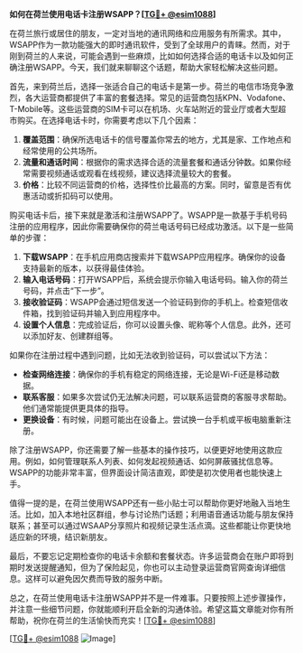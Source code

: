 **如何在荷兰使用电话卡注册WSAPP？[[TG💪+ @esim1088](https://t.me/s/esim1088)]**

在荷兰旅行或居住的朋友，一定对当地的通讯网络和应用服务有所需求。其中，WSAPP作为一款功能强大的即时通讯软件，受到了全球用户的青睐。然而，对于刚到荷兰的人来说，可能会遇到一些麻烦，比如如何选择合适的电话卡以及如何正确注册WSAPP。今天，我们就来聊聊这个话题，帮助大家轻松解决这些问题。

首先，来到荷兰后，选择一张适合自己的电话卡是第一步。荷兰的电信市场竞争激烈，各大运营商都提供了丰富的套餐选择。常见的运营商包括KPN、Vodafone、T-Mobile等。这些运营商的SIM卡可以在机场、火车站附近的营业厅或者大型超市购买。在选择电话卡时，你需要考虑以下几个因素：

1. **覆盖范围**：确保所选电话卡的信号覆盖你常去的地方，尤其是家、工作地点和经常使用的公共场所。
2. **流量和通话时间**：根据你的需求选择合适的流量套餐和通话分钟数。如果你经常需要视频通话或观看在线视频，建议选择流量较大的套餐。
3. **价格**：比较不同运营商的价格，选择性价比最高的方案。同时，留意是否有优惠活动或折扣码可以使用。

购买电话卡后，接下来就是激活和注册WSAPP了。WSAPP是一款基于手机号码注册的应用程序，因此你需要确保你的荷兰电话号码已经成功激活。以下是一些简单的步骤：

1. **下载WSAPP**：在手机应用商店搜索并下载WSAPP应用程序。确保你的设备支持最新的版本，以获得最佳体验。
2. **输入电话号码**：打开WSAPP后，系统会提示你输入电话号码。输入你的荷兰号码，并点击“下一步”。
3. **接收验证码**：WSAPP会通过短信发送一个验证码到你的手机上。检查短信收件箱，找到验证码并输入到应用程序中。
4. **设置个人信息**：完成验证后，你可以设置头像、昵称等个人信息。此外，还可以添加好友、创建群组等。

如果你在注册过程中遇到问题，比如无法收到验证码，可以尝试以下方法：

- **检查网络连接**：确保你的手机有稳定的网络连接，无论是Wi-Fi还是移动数据。
- **联系客服**：如果多次尝试仍无法解决问题，可以联系运营商的客服寻求帮助。他们通常能提供更具体的指导。
- **更换设备**：有时候，问题可能出在设备上。尝试换一台手机或平板电脑重新注册。

除了注册WSAPP，你还需要了解一些基本的操作技巧，以便更好地使用这款应用。例如，如何管理联系人列表、如何发起视频通话、如何屏蔽骚扰信息等。WSAPP的功能非常丰富，但界面设计简洁直观，即使是初次使用者也能快速上手。

值得一提的是，在荷兰使用WSAPP还有一些小贴士可以帮助你更好地融入当地生活。比如，加入本地社区群组，参与讨论热门话题；利用语音通话功能与朋友保持联系；甚至可以通过WSAAP分享照片和视频记录生活点滴。这些都能让你更快地适应新的环境，结识新朋友。

最后，不要忘记定期检查你的电话卡余额和套餐状态。许多运营商会在账户即将到期时发送提醒通知，但为了保险起见，你也可以主动登录运营商官网查询详细信息。这样可以避免因欠费而导致的服务中断。

总之，在荷兰使用电话卡注册WSAPP并不是一件难事。只要按照上述步骤操作，并注意一些细节问题，你就能顺利开启全新的沟通体验。希望这篇文章能对你有所帮助，祝你在荷兰的生活愉快而充实！[[TG💪+ @esim1088](https://t.me/s/esim1088)]

[[TG💪+ @esim1088](https://t.me/s/esim1088) ![Image](https://i.postimg.cc/4NQfJmqS/Snipaste-2025-05-13-00-14-12.png)]